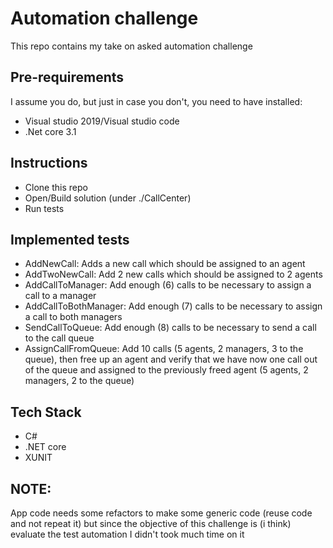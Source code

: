 
# Automation challenge

This repo contains my take on asked automation challenge



## Pre-requirements

I assume you do, but just in case you don't, you need to have installed:

- Visual studio 2019/Visual studio code
- .Net core 3.1
  
## Instructions

- Clone this repo
- Open/Build solution (under ./CallCenter)
- Run tests

## Implemented tests
- AddNewCall: Adds a new call which should be assigned to an agent
- AddTwoNewCall: Add 2 new calls which should be assigned to 2 agents
- AddCallToManager: Add enough (6) calls to be necessary to assign a call to a manager
- AddCallToBothManager: Add enough (7) calls to be necessary to assign a call to both managers
- SendCallToQueue: Add enough (8) calls to be necessary to send a call to the call queue
- AssignCallFromQueue: Add 10 calls (5 agents, 2 managers, 3 to the queue), then free up an agent and verify that we have now one call out of the queue and assigned to the previously freed agent (5 agents, 2 managers, 2 to the queue)
## Tech Stack

- C#
- .NET core
- XUNIT

## NOTE:

App code needs some refactors to make some generic code (reuse code and not repeat it) but since the objective of this challenge is (i think) evaluate the test automation I didn't took much time on it

  